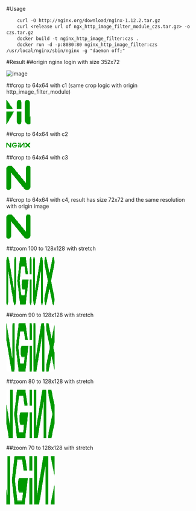 #Usage

        curl -O http://nginx.org/download/nginx-1.12.2.tar.gz
        curl <release url of ngx_http_image_filter_module_czs.tar.gz> -o czs.tar.gz
        docker build -t nginx_http_image_filter:czs .
        docker run -d -p:8080:80 nginx_http_image_filter:czs /usr/local/nginx/sbin/nginx -g "daemon off;"

#Result
##origin nginx login with size 352x72

![image](http://nginx.org/nginx.png)

##crop to 64x64 with c1 (same crop logic with origin http_image_filter_module)

![image](https://github.com/ZisZ/ngx_http_image_filter_module_czs/blob/master/docker/pic/nginx_64x64-c1.png)

##crop to 64x64 with c2

![image](https://github.com/ZisZ/ngx_http_image_filter_module_czs/blob/master/docker/pic/nginx_64x64-c2.png)

##crop to 64x64 with c3

![image](https://github.com/ZisZ/ngx_http_image_filter_module_czs/blob/master/docker/pic/nginx_64x64-c3.png)

##crop to 64x64 with c4, result has size 72x72 and the same resolution with origin image

![image](https://github.com/ZisZ/ngx_http_image_filter_module_czs/blob/master/docker/pic/nginx_64x64-c3.png)

##zoom 100 to 128x128 with stretch

![image](https://github.com/ZisZ/ngx_http_image_filter_module_czs/blob/master/docker/pic/nginx_128x128-z100.png)

##zoom 90 to 128x128 with stretch

![image](https://github.com/ZisZ/ngx_http_image_filter_module_czs/blob/master/docker/pic/nginx_128x128-z90.png)

##zoom 80 to 128x128 with stretch

![image](https://github.com/ZisZ/ngx_http_image_filter_module_czs/blob/master/docker/pic/nginx_128x128-z80.png)

##zoom 70 to 128x128 with stretch

![image](https://github.com/ZisZ/ngx_http_image_filter_module_czs/blob/master/docker/pic/nginx_128x128-z70.png)
